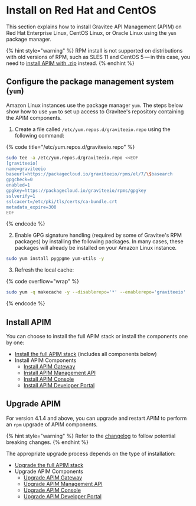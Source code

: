 # Install on Red Hat and CentOS

This section explains how to install Gravitee API Management (APIM) on Red Hat Enterprise Linux, CentOS Linux, or Oracle Linux using the `yum` package manager.

{% hint style="warning" %}
RPM install is not supported on distributions with old versions of RPM, such as SLES 11 and CentOS 5 — in this case, you need to [install APIM with .zip](../install-with-.zip.md) instead.
{% endhint %}

## Configure the package management system (`yum`)

Amazon Linux instances use the package manager `yum`. The steps below show how to use `yum` to set up access to Gravitee's repository containing the APIM components.

1. Create a file called `/etc/yum.repos.d/graviteeio.repo` using the following command:

{% code title="/etc/yum.repos.d/graviteeio.repo" %}
```sh
sudo tee -a /etc/yum.repos.d/graviteeio.repo <<EOF
[graviteeio]
name=graviteeio
baseurl=https://packagecloud.io/graviteeio/rpms/el/7/\$basearch
gpgcheck=0
enabled=1
gpgkey=https://packagecloud.io/graviteeio/rpms/gpgkey
sslverify=1
sslcacert=/etc/pki/tls/certs/ca-bundle.crt
metadata_expire=300
EOF
```
{% endcode %}

2. Enable GPG signature handling (required by some of Gravitee's RPM packages) by installing the following packages. In many cases, these packages will already be installed on your Amazon Linux instance.

```sh
sudo yum install pygpgme yum-utils -y
```

3. Refresh the local cache:

{% code overflow="wrap" %}
```sh
sudo yum -q makecache -y --disablerepo='*' --enablerepo='graviteeio'
```
{% endcode %}

## Install APIM

You can choose to install the full APIM stack or install the components one by one:

* [Install the full APIM stack](install-the-full-apim-stack.md) (includes all components below)
* Install APIM Components
  * [Install APIM Gateway](apim-components.md#install-apim-gateway)
  * [Install APIM Management API](apim-components.md#install-management-api)
  * [Install APIM Console](apim-components.md#install-management-console)
  * [Install APIM Developer Portal](apim-components.md#install-developer-portal)

## Upgrade APIM

For version 4.1.4 and above, you can upgrade and restart APIM to perform an `rpm` upgrade of APIM components.

{% hint style="warning" %}
Refer to the [changelog](broken-reference) to follow potential breaking changes.
{% endhint %}

The appropriate upgrade process depends on the type of installation:

* [Upgrade the full APIM stack](install-the-full-apim-stack.md#upgrade)
* Upgrade APIM Components
  * [Upgrade APIM Gateway](apim-components.md#upgrade-the-apim-gateway-package)
  * [Upgrade APIM Management API](apim-components.md#upgrade-the-management-api-package)
  * [Upgrade APIM Console](apim-components.md#upgrade-the-management-console-package)
  * [Upgrade APIM Developer Portal](apim-components.md#upgrade-the-developer-portal-package)
